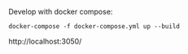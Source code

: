 Develop with docker compose:

``docker-compose -f docker-compose.yml up --build``

http://localhost:3050/